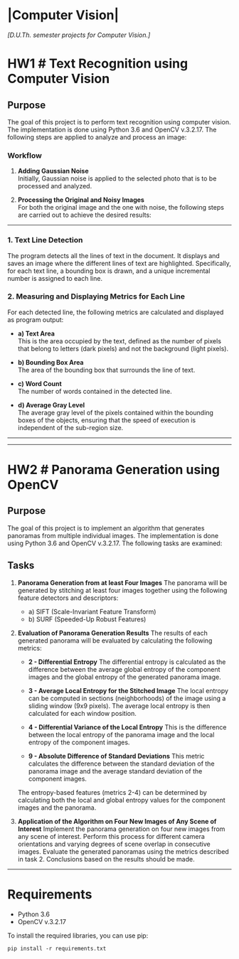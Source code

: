 # |**Computer Vision**|

_[D.U.Th. semester projects for Computer Vision.]_

# HW1 # Text Recognition using Computer Vision

## Purpose

The goal of this project is to perform text recognition using computer vision. The implementation is done using Python 3.6 and OpenCV v.3.2.17. The following steps are applied to analyze and process an image:

### Workflow

1. **Adding Gaussian Noise**  
   Initially, Gaussian noise is applied to the selected photo that is to be processed and analyzed.

2. **Processing the Original and Noisy Images**  
   For both the original image and the one with noise, the following steps are carried out to achieve the desired results:

---

### 1. Text Line Detection

The program detects all the lines of text in the document. It displays and saves an image where the different lines of text are highlighted. Specifically, for each text line, a bounding box is drawn, and a unique incremental number is assigned to each line.

### 2. Measuring and Displaying Metrics for Each Line

For each detected line, the following metrics are calculated and displayed as program output:

- **a) Text Area**  
  This is the area occupied by the text, defined as the number of pixels that belong to letters (dark pixels) and not the background (light pixels).

- **b) Bounding Box Area**  
  The area of the bounding box that surrounds the line of text.

- **c) Word Count**  
  The number of words contained in the detected line.

- **d) Average Gray Level**  
  The average gray level of the pixels contained within the bounding boxes of the objects, ensuring that the speed of execution is independent of the sub-region size.

---

---

# HW2 # Panorama Generation using OpenCV

## Purpose

The goal of this project is to implement an algorithm that generates panoramas from multiple individual images. The implementation is done using Python 3.6 and OpenCV v.3.2.17. The following tasks are examined:

## Tasks

1. **Panorama Generation from at least Four Images**
   The panorama will be generated by stitching at least four images together using the following feature detectors and descriptors:

   - a) SIFT (Scale-Invariant Feature Transform)
   - b) SURF (Speeded-Up Robust Features)

2. **Evaluation of Panorama Generation Results**
   The results of each generated panorama will be evaluated by calculating the following metrics:

   - **2 - Differential Entropy**
     The differential entropy is calculated as the difference between the average global entropy of the component images and the global entropy of the generated panorama image.

   - **3 - Average Local Entropy for the Stitched Image**
     The local entropy can be computed in sections (neighborhoods) of the image using a sliding window (9x9 pixels). The average local entropy is then calculated for each window position.

   - **4 - Differential Variance of the Local Entropy**
     This is the difference between the local entropy of the panorama image and the local entropy of the component images.

   - **9 - Absolute Difference of Standard Deviations**
     This metric calculates the difference between the standard deviation of the panorama image and the average standard deviation of the component images.

   The entropy-based features (metrics 2-4) can be determined by calculating both the local and global entropy values for the component images and the panorama.

3. **Application of the Algorithm on Four New Images of Any Scene of Interest**
   Implement the panorama generation on four new images from any scene of interest. Perform this process for different camera orientations and varying degrees of scene overlap in consecutive images. Evaluate the generated panoramas using the metrics described in task 2. Conclusions based on the results should be made.

---

# Requirements

- Python 3.6
- OpenCV v.3.2.17

To install the required libraries, you can use pip:

```shell
pip install -r requirements.txt
```
